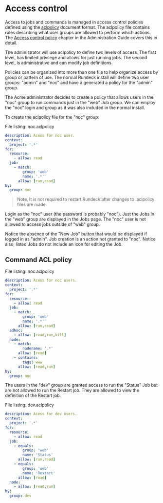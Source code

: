 # Access control

Access to jobs and commands is managed in access control
policies defined using the [aclpolicy](/manpages/man5/aclpolicy-v10.md) document format.
The aclpolicy file contains rules describing what user
groups are allowed to perform which actions. The
[Access control policy](/administration/security/authorization.md)
chapter in the Administration Guide
covers this in detail.

The administrator will use aclpolicy to define two levels of
access. The first level, has limited privilege and allows for just
running jobs. The second level, is administrative and can modify job
definitions.

Policies can be organized into more than one file to help organize
access by group or pattern of use. The normal Rundeck install will
define two user groups: "admin" and "noc" and have a generated a policy
for the "admin" group.

The Acme administrator decides to create a policy that allows users in
the "noc" group to run commands just in the
"web" Job group. We can employ the "noc" login and group as
it was also included in the normal install.

To create the aclpolicy file for the "noc" group:

File listing: noc.aclpolicy

```{.yaml .numberLines}
description: Acess for noc user.
context:
  project: '.*'
for:
  resource:
    - allow: read
  job:
    - match:
        group: 'web'
        name: '.*'
      allow: [run,read]
by:
  group: noc
```

> Note, It is not required to restart Rundeck after changes to .aclpolicy files are made.

Login as the "noc" user (the password is probably "noc").
Just the Jobs in the "web" group are
displayed in the Jobs page. The "noc" user is not allowed to access
jobs outside of "web" group.

Notice the absence of the "New Job" button that would be displayed if
logged in as "admin". Job creation is an action not granted to
"noc".
Notice also, listed Jobs do not include an icon for editing the Job.

## Command ACL policy

File listing: noc.aclpolicy

```{.yaml .numberLines}
description: Acess for noc users.
context:
  project: '.*'
for:
  resource:
    - allow: read
  job:
    - match:
        group: 'web'
        name: '.*'
      allow: [run,read]
  adhoc:
    - allow: [read,run,kill]
  node:
    - match:
        nodename: '.*'
      allow: [read]
    - contains:
        tags: www
      allow: [read,run]
by:
  group: noc
```

The users in the "dev" group are granted access
to run the "Status" Job but are not allowed to
run the Restart job. They are allowed to view the
definition of the Restart job.

File listing: dev.aclpolicy

```{.yaml .numberLines}
description: Acess for dev users.
context:
  project: '.*'
for:
  resource:
    - allow: read
  job:
    - equals:
        group: 'web'
        name: 'Status'
      allow: [run,read]
    - equals:
        group: 'web'
        name: 'Restart'
      allow: [read]
  node:
    - allow: [read,run]
by:
  group: dev
```
